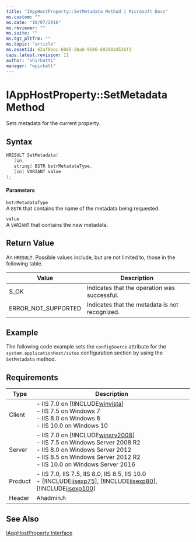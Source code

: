 ```yaml
---
title: "IAppHostProperty::SetMetadata Method | Microsoft Docs"
ms.custom: ""
ms.date: "10/07/2016"
ms.reviewer: ""
ms.suite: ""
ms.tgt_pltfrm: ""
ms.topic: "article"
ms.assetid: 62af8bec-6065-28a8-9186-692602d536f3
caps.latest.revision: 11
author: "shirhatti"
manager: "wpickett"
---
```

# IAppHostProperty::SetMetadata Method
Sets metadata for the current property.  
  
## Syntax  
  
```cpp  
HRESULT SetMetadata(  
   [in,  
   string] BSTR bstrMetadataType,  
   [in] VARIANT value  
);  
```  
  
#### Parameters  
 `bstrMetadataType`  
 A `BSTR` that contains the name of the metadata being requested.  
  
 `value`  
 A `VARIANT` that contains the new metadata.  
  
## Return Value  
 An `HRESULT`. Possible values include, but are not limited to, those in the following table.  
  
|Value|Description|  
|-----------|-----------------|  
|S_OK|Indicates that the operation was successful.|  
|ERROR_NOT_SUPPORTED|Indicates that the metadata is not recognized.|  
  
## Example  
 The following code example sets the `configSource` attribute for the `system.applicationHost/sites` configuration section by using the `SetMetadata` method.  
  
<!-- TODO: review snippet reference  [!CODE [IAppHostAdminLibrary#4](IAppHostAdminLibrary#4)]  -->  
  
## Requirements  
  
|Type|Description|  
|----------|-----------------|  
|Client|-   IIS 7.0 on [!INCLUDE[winvista](../../wmi-provider/includes/winvista-md.md)]<br />-   IIS 7.5 on Windows 7<br />-   IIS 8.0 on Windows 8<br />-   IIS 10.0 on Windows 10|  
|Server|-   IIS 7.0 on [!INCLUDE[winsrv2008](../../wmi-provider/includes/winsrv2008-md.md)]<br />-   IIS 7.5 on Windows Server 2008 R2<br />-   IIS 8.0 on Windows Server 2012<br />-   IIS 8.5 on Windows Server 2012 R2<br />-   IIS 10.0 on Windows Server 2016|  
|Product|-   IIS 7.0, IIS 7.5, IIS 8.0, IIS 8.5, IIS 10.0<br />-   [!INCLUDE[iisexp75](../../web-development-reference/native-code-api-reference/includes/iisexp75-md.md)], [!INCLUDE[iisexp80](../../web-development-reference/native-code-api-reference/includes/iisexp80-md.md)], [!INCLUDE[iisexp100](../../web-development-reference/native-code-api-reference/includes/iisexp100-md.md)]|  
|Header|Ahadmin.h|  
  
## See Also  
 [IAppHostProperty Interface](../../web-development-reference\native-code-api-reference/iapphostproperty-interface.md)